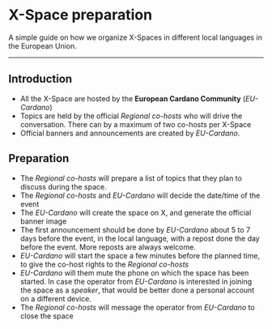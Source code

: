 # X-Space preparation

A simple guide on how we organize X-Spaces in different local languages in the European Union.

----
## Introduction
- All the X-Space are hosted by the **European Cardano Community** (*EU-Cardano*)
- Topics are held by the official *Regional co-hosts* who will drive the conversation. There can by a maximum of two co-hosts per X-Space
- Official banners and announcements are created by *EU-Cardano*.


## Preparation
- The *Regional co-hosts* will prepare a list of topics that they plan to discuss during the space.
- The *Regional co-hosts* and *EU-Cardano* will decide the date/time of the event
- The *EU-Cardano* will create the space on X, and generate the official banner image
- The first announcement should be done by *EU-Cardano* about 5 to 7 days before the event, in the local language, with a repost done the day before the event. More reposts are always welcome.
- *EU-Cardano* will start the space a few minutes before the planned time, to give the co-host rights to the *Regional co-hosts*
- *EU-Cardano* will them mute the phone on which the space has been started. In case the operator from *EU-Cardano* is interested in joining the space as a *speaker*, that would be better done a personal account on a different device.
- The *Regional co-hosts* will message the operator from *EU-Cardano* to close the space

